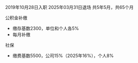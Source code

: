 2019年10月28日入职
2025年03月31日退场
共5年5月，共65个月

公积金补缴
- 缴存基数2300，单位和个人各5%
- 每月补缴

社保
- 缴费基数5500，公司15%（2025年16%），个人8%